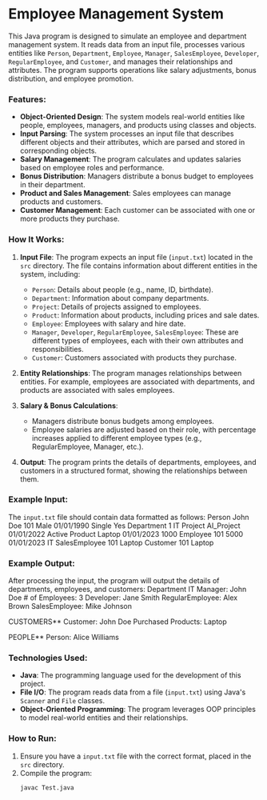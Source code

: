 # Employee Management System

This Java program is designed to simulate an employee and department management system. It reads data from an input file, processes various entities like `Person`, `Department`, `Employee`, `Manager`, `SalesEmployee`, `Developer`, `RegularEmployee`, and `Customer`, and manages their relationships and attributes. The program supports operations like salary adjustments, bonus distribution, and employee promotion.

### Features:
- **Object-Oriented Design**: The system models real-world entities like people, employees, managers, and products using classes and objects.
- **Input Parsing**: The system processes an input file that describes different objects and their attributes, which are parsed and stored in corresponding objects.
- **Salary Management**: The program calculates and updates salaries based on employee roles and performance.
- **Bonus Distribution**: Managers distribute a bonus budget to employees in their department.
- **Product and Sales Management**: Sales employees can manage products and customers.
- **Customer Management**: Each customer can be associated with one or more products they purchase.

### How It Works:
1. **Input File**: The program expects an input file (`input.txt`) located in the `src` directory. The file contains information about different entities in the system, including:
   - `Person`: Details about people (e.g., name, ID, birthdate).
   - `Department`: Information about company departments.
   - `Project`: Details of projects assigned to employees.
   - `Product`: Information about products, including prices and sale dates.
   - `Employee`: Employees with salary and hire date.
   - `Manager`, `Developer`, `RegularEmployee`, `SalesEmployee`: These are different types of employees, each with their own attributes and responsibilities.
   - `Customer`: Customers associated with products they purchase.

2. **Entity Relationships**: The program manages relationships between entities. For example, employees are associated with departments, and products are associated with sales employees.

3. **Salary & Bonus Calculations**: 
   - Managers distribute bonus budgets among employees.
   - Employee salaries are adjusted based on their role, with percentage increases applied to different employee types (e.g., RegularEmployee, Manager, etc.).

4. **Output**: The program prints the details of departments, employees, and customers in a structured format, showing the relationships between them.

### Example Input:
The `input.txt` file should contain data formatted as follows:
	Person John Doe 101 Male 01/01/1990 Single Yes Department 1 IT Project AI_Project 01/01/2022 Active Product Laptop 01/01/2023 1000 Employee 101 5000 01/01/2023 IT SalesEmployee 101 Laptop Customer 101 Laptop


### Example Output:
After processing the input, the program will output the details of departments, employees, and customers:
		Department IT Manager: John Doe # of Employees: 3 Developer: Jane Smith RegularEmployee: Alex Brown SalesEmployee: Mike Johnson

CUSTOMERS** Customer: John Doe Purchased Products: Laptop

PEOPLE** Person: Alice Williams


### Technologies Used:
- **Java**: The programming language used for the development of this project.
- **File I/O**: The program reads data from a file (`input.txt`) using Java's `Scanner` and `File` classes.
- **Object-Oriented Programming**: The program leverages OOP principles to model real-world entities and their relationships.

### How to Run:
1. Ensure you have a `input.txt` file with the correct format, placed in the `src` directory.
2. Compile the program:
   ```bash
   javac Test.java




